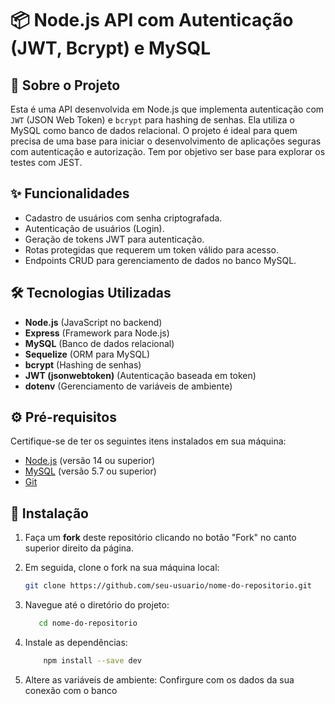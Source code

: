 # 📦 Node.js API com Autenticação (JWT, Bcrypt) e MySQL


## 📖 Sobre o Projeto
Esta é uma API desenvolvida em Node.js que implementa autenticação com `JWT` (JSON Web Token) e `bcrypt` para hashing de senhas. Ela utiliza o MySQL como banco de dados relacional. O projeto é ideal para quem precisa de uma base para iniciar o desenvolvimento de aplicações seguras com autenticação e autorização. Tem por objetivo ser base para explorar os testes com JEST. 

## ✨ Funcionalidades
- Cadastro de usuários com senha criptografada.
- Autenticação de usuários (Login).
- Geração de tokens JWT para autenticação.
- Rotas protegidas que requerem um token válido para acesso.
- Endpoints CRUD para gerenciamento de dados no banco MySQL.

## 🛠 Tecnologias Utilizadas
- **Node.js** (JavaScript no backend)
- **Express** (Framework para Node.js)
- **MySQL** (Banco de dados relacional)
- **Sequelize** (ORM para MySQL)
- **bcrypt** (Hashing de senhas)
- **JWT (jsonwebtoken)** (Autenticação baseada em token)
- **dotenv** (Gerenciamento de variáveis de ambiente)

## ⚙️ Pré-requisitos
Certifique-se de ter os seguintes itens instalados em sua máquina:
- [Node.js](https://nodejs.org/) (versão 14 ou superior)
- [MySQL](https://www.mysql.com/downloads/) (versão 5.7 ou superior)
- [Git](https://git-scm.com/)

## 🚀 Instalação
1. Faça um **fork** deste repositório clicando no botão "Fork" no canto superior direito da página.

2. Em seguida, clone o fork na sua máquina local:

    ```bash
    git clone https://github.com/seu-usuario/nome-do-repositorio.git
    ```

3. Navegue até o diretório do projeto:

    ```bash
       cd nome-do-repositorio
    ```

4. Instale as dependências:

    ```bash
        npm install --save dev
    ```

5. Altere as variáveis de ambiente:
    Confirgure com os dados da sua conexão com o banco

